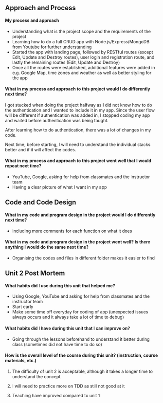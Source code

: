 ## Approach and Process

#### My process and approach
- Understanding what is the project scope and the requirements of the project
- Learning how to do a full CRUD app with Node.js/Express/MongoDB from Youtube for further understanding
- Started the app with landing page, followed by RESTful routes (except Edit, Update and Destroy routes), user login and registration route, and lastly the remaining routes (Edit, Update and Destroy)
- Once all the routes were established, additional features were added in e.g. Google Map, time zones and weather as well as better styling for the app

#### What in my process and approach to this project would I do differently next time?
I got stucked when doing the project halfway as I did not know how to do the authentication and I wanted to include it in my app. Since the user flow will be different if authentication was added in, I stopped coding my app and waited before authentication was being taught.

After learning how to do authentication, there was a lot of changes in my code.

Next time, before starting, I will need to understand the individual stacks better and if it will affect the codes.

#### What in my process and approach to this project went well that I would repeat next time?
- YouTube, Google, asking for help from classmates and the instructor team
- Having a clear picture of what I want in my app

## Code and Code Design

#### What in my code and program design in the project would I do differently next time?
- Including more comments for each function on what it does

#### What in my code and program design in the project went well? Is there anything I would do the same next time?
- Organising the codes and files in different folder makes it easier to find

## Unit 2 Post Mortem

#### What habits did I use during this unit that helped me?
- Using Google, YouTube and asking for help from classmates and the instructor team
- Start early
- Make some time off everyday for coding of app (unexpected issues always occurs and it always take a lot of time to debug)

#### What habits did I have during this unit that I can improve on?
- Going through the lessons beforehand to understand it better during class (sometimes did not have time to do so)

#### How is the overall level of the course during this unit? (instruction, course materials, etc.)
1. The difficulty of unit 2 is acceptable, although it takes a longer time to understand the concept

2. I will need to practice more on TDD as still not good at it

3. Teaching have improved compared to unit 1